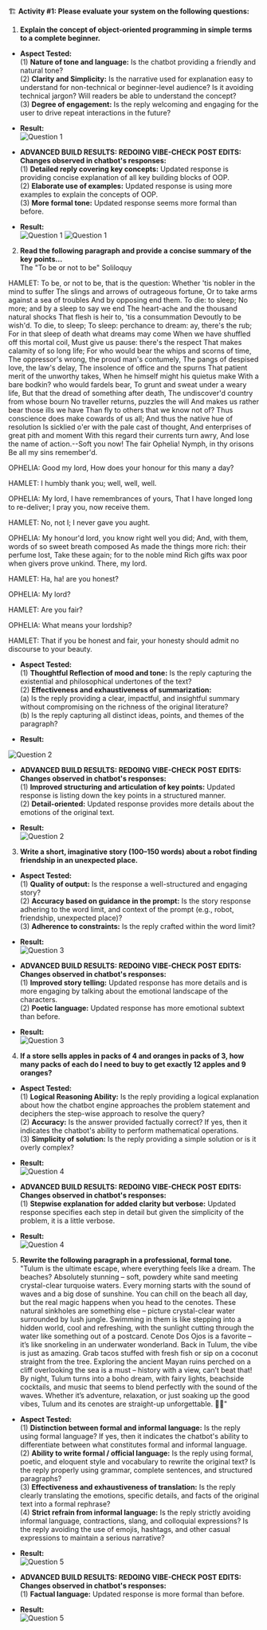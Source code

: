 
🏗️ **Activity #1: Please evaluate your system on the following questions:**

1. **Explain the concept of object-oriented programming in simple terms to a complete beginner.**   

* **Aspect Tested:**  
(1) **Nature of tone and language:** Is the chatbot providing a friendly and natural tone?  
(2) **Clarity and Simplicity:** Is the narrative used for explanation easy to understand for non-technical or beginner-level audience? Is it avoiding technical jargon? Will readers be able to understand the concept?  
(3) **Degree of engagement:** Is the reply welcoming and engaging for the user to drive repeat interactions in the future?  

* **Result:**  
![Question 1 ](images/answer001.png "Answer 1")

* **ADVANCED BUILD RESULTS: REDOING VIBE-CHECK POST EDITS: Changes observed in chatbot's responses:**  
(1) **Detailed reply covering key concepts:** Updated response is providing concise explanation of all key building blocks of OOP.  
(2) **Elaborate use of examples:** Updated response is using more examples to explain the concepts of OOP.  
(3) **More formal tone:** Updated response seems more formal than before.  

* **Result:**  
![Question 1 ](images/updated-updated-answer001-1.png "Updated Answer 1")
![Question 1 ](images/updated-updated-answer001-2.png "Updated Answer 1")

2. **Read the following paragraph and provide a concise summary of the key points…**     
The "To be or not to be" Soliloquy

HAMLET:
To be, or not to be, that is the question:
Whether 'tis nobler in the mind to suffer
The slings and arrows of outrageous fortune,
Or to take arms against a sea of troubles
And by opposing end them. To die: to sleep;
No more; and by a sleep to say we end
The heart-ache and the thousand natural shocks
That flesh is heir to, 'tis a consummation
Devoutly to be wish'd. To die, to sleep;
To sleep: perchance to dream: ay, there's the rub;
For in that sleep of death what dreams may come
When we have shuffled off this mortal coil,
Must give us pause: there's the respect
That makes calamity of so long life;
For who would bear the whips and scorns of time,
The oppressor's wrong, the proud man's contumely,
The pangs of despised love, the law's delay,
The insolence of office and the spurns
That patient merit of the unworthy takes,
When he himself might his quietus make
With a bare bodkin? who would fardels bear,
To grunt and sweat under a weary life,
But that the dread of something after death,
The undiscover'd country from whose bourn
No traveller returns, puzzles the will
And makes us rather bear those ills we have
Than fly to others that we know not of?
Thus conscience does make cowards of us all;
And thus the native hue of resolution
Is sicklied o'er with the pale cast of thought,
And enterprises of great pith and moment
With this regard their currents turn awry,
And lose the name of action.--Soft you now!
The fair Ophelia! Nymph, in thy orisons
Be all my sins remember'd.

OPHELIA:
Good my lord,
How does your honour for this many a day?

HAMLET:
I humbly thank you; well, well, well.

OPHELIA:
My lord, I have remembrances of yours,
That I have longed long to re-deliver;
I pray you, now receive them.

HAMLET:
No, not I;
I never gave you aught.

OPHELIA:
My honour'd lord, you know right well you did;
And, with them, words of so sweet breath composed
As made the things more rich: their perfume lost,
Take these again; for to the noble mind
Rich gifts wax poor when givers prove unkind.
There, my lord.

HAMLET:
Ha, ha! are you honest?

OPHELIA:
My lord?

HAMLET:
Are you fair?

OPHELIA:
What means your lordship?

HAMLET:
That if you be honest and fair, your honesty should admit no discourse to your beauty.

* **Aspect Tested:**   
(1) **Thoughtful Reflection of mood and tone:** Is the reply capturing the existential and philosophical undertones of the text?  
(2) **Effectiveness and exhaustiveness of summarization:**  
(a) Is the reply providing a clear, impactful, and insightful summary without compromising on the richness of the original literature?  
(b) Is the reply capturing all distinct ideas, points, and themes of the paragraph?  

* **Result:**  
<!-- ![Question 2 ](images/answer002-1.png "Paragaph entered")
![Question 2 ](images/answer002-2.png "Paragaph entered") -->
![Question 2 ](images/answer002-3.png "Reply received")

* **ADVANCED BUILD RESULTS: REDOING VIBE-CHECK POST EDITS: Changes observed in chatbot's responses:**  
(1) **Improved structuring and articulation of key points:** Updated response is listing down the key points in a structured manner.  
(2) **Detail-oriented:** Updated response provides more details about the emotions of the original text.  

* **Result:**  
![Question 2 ](images/updated-updated-answer002.png "Updated Answer 2")

3. **Write a short, imaginative story (100–150 words) about a robot finding friendship in an unexpected place.**  

* **Aspect Tested:**  
(1) **Quality of output:** Is the response a well-structured and engaging story?  
(2) **Accuracy based on guidance in the prompt:** Is the story response adhering to the word limit, and context of the prompt (e.g., robot, friendship, unexpected place)?  
(3) **Adherence to constraints:** Is the reply crafted within the word limit?   

* **Result:**  
![Question 3 ](images/answer003.png "Reply received")

* **ADVANCED BUILD RESULTS: REDOING VIBE-CHECK POST EDITS: Changes observed in chatbot's responses:**  
(1) **Improved story telling:** Updated response has more details and is more engaging by talking about the emotional landscape of the characters.  
(2) **Poetic language:** Updated response has more emotional subtext than before.  

* **Result:**  
![Question 3 ](images/updated-answer003.png "Updated Answer 3")  

4. **If a store sells apples in packs of 4 and oranges in packs of 3, how many packs of each do I need to buy to get exactly 12 apples and 9 oranges?**     

* **Aspect Tested:**  
(1) **Logical Reasoning Ability:** Is the reply providing a logical explanation about how the chatbot engine approaches the problem statement and deciphers the step-wise approach to resolve the query?   
(2) **Accuracy:** Is the answer provided factually correct? If yes, then it indicates the chatbot's ability to perform mathematical operations.  
(3) **Simplicity of solution:** Is the reply providing a simple solution or is it overly complex?

* **Result:**  
![Question 4 ](images/answer004.png "Reply received")

* **ADVANCED BUILD RESULTS: REDOING VIBE-CHECK POST EDITS: Changes observed in chatbot's responses:**  
(1) **Stepwise explanation for added clarity but verbose:** Updated response specifies each step in detail but given the simplicity of the problem, it is a little verbose.  

* **Result:**  
![Question 4 ](images/updated-answer004.png "Updated Answer 4")  


5. **Rewrite the following paragraph in a professional, formal tone.**  
"Tulum is the ultimate escape, where everything feels like a dream. The beaches? Absolutely stunning – soft, powdery white sand meeting crystal-clear turquoise waters. Every morning starts with the sound of waves and a big dose of sunshine. You can chill on the beach all day, but the real magic happens when you head to the cenotes. These natural sinkholes are something else – picture crystal-clear water surrounded by lush jungle. Swimming in them is like stepping into a hidden world, cool and refreshing, with the sunlight cutting through the water like something out of a postcard. Cenote Dos Ojos is a favorite – it’s like snorkeling in an underwater wonderland. Back in Tulum, the vibe is just as amazing. Grab tacos stuffed with fresh fish or sip on a coconut straight from the tree. Exploring the ancient Mayan ruins perched on a cliff overlooking the sea is a must – history with a view, can’t beat that! By night, Tulum turns into a boho dream, with fairy lights, beachside cocktails, and music that seems to blend perfectly with the sound of the waves. Whether it’s adventure, relaxation, or just soaking up the good vibes, Tulum and its cenotes are straight-up unforgettable. 🌴✨"  

* **Aspect Tested:**  
(1) **Distinction between formal and informal language:** Is the reply using formal language? If yes, then it indicates the chatbot's ability to differentiate between what constitutes formal and informal language.  
(2) **Ability to write formal / official language:** Is the reply using formal, poetic, and eloquent style and vocabulary to rewrite the original text? Is the reply properly using grammar, complete sentences, and structured paragraphs?  
(3) **Effectiveness and exhaustiveness of translation:** Is the reply clearly translating the emotions, specific details, and facts of the original text into a formal rephrase?  
(4) **Strict refrain from informal language:** Is the reply strictly avoiding informal language, contractions, slang, and colloquial expressions? Is the reply avoiding the use of emojis, hashtags, and other casual expressions to maintain a serious narrative?

* **Result:**  
![Question 5 ](images/answer00.png "Reply received")

* **ADVANCED BUILD RESULTS: REDOING VIBE-CHECK POST EDITS: Changes observed in chatbot's responses:**  
(1) **Factual language:** Updated response is more formal than before.  

* **Result:**  
![Question 5 ](images/updated-answer005.png "Updated Answer 5")  